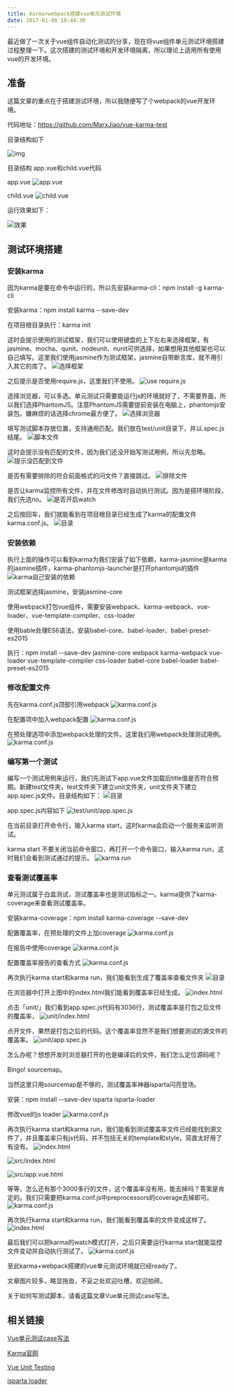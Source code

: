 ```yaml
---
title: karma+webpack搭建vue单元测试环境
date: 2017-01-08 18:44:30
---
```

最近做了一次关于vue组件自动化测试的分享，现在将vue组件单元测试环境搭建过程整理一下。这次搭建的测试环境和开发环境隔离，所以理论上适用所有使用vue的开发环境。

<!-- more -->

## 准备

这篇文章的重点在于搭建测试环境，所以我随便写了个webpack的vue开发环境。

代码地址：https://github.com/MarxJiao/vue-karma-test

目录结构如下

![img](http://upload-images.jianshu.io/upload_images/3831128-e7b49b33f8a86bcb.png?imageMogr2/auto-orient/strip%7CimageView2/2/w/1240)


目录结构
app.vue和child.vue代码

app.vue
![app.vue](http://upload-images.jianshu.io/upload_images/3831128-506b31264b73446b.png?imageMogr2/auto-orient/strip%7CimageView2/2/w/1240)

child.vue
![child.vue](http://upload-images.jianshu.io/upload_images/3831128-5dc1d79acaf3239d.png?imageMogr2/auto-orient/strip%7CimageView2/2/w/1240)

运行效果如下：

![效果](http://upload-images.jianshu.io/upload_images/3831128-b8592a825d030e46.png?imageMogr2/auto-orient/strip%7CimageView2/2/w/1240)


## 测试环境搭建

### 安装karma

因为karma是要在命令中运行的，所以先安装karma-cli：npm install -g karma-cli

安装karma：npm install karma --save-dev

在项目根目录执行：karma init

这时会提示使用的测试框架，我们可以使用键盘的上下左右来选择框架，有jasmine、mocha、qunit、nodeunit、nunit可供选择，如果想用其他框架也可以自己填写。这里我们使用jasmine作为测试框架，jasmine自带断言库，就不用引入其它的库了。
![选择框架](http://upload-images.jianshu.io/upload_images/3831128-160411920f274170.png?imageMogr2/auto-orient/strip%7CimageView2/2/w/1240)

之后提示是否使用require.js，这里我们不使用。
![use require.js](http://upload-images.jianshu.io/upload_images/3831128-dd60ed17c80c6341.png?imageMogr2/auto-orient/strip%7CimageView2/2/w/1240)

选择浏览器，可以多选。单元测试只需要能运行js的环境就好了，不需要界面，所以我们选择PhantomJS。注意PhantomJS需要提前安装在电脑上，phantomjs安装包。嫌麻烦的话选择chrome最方便了。
![选择浏览器](http://upload-images.jianshu.io/upload_images/3831128-f3e7994f0f80324a.png?imageMogr2/auto-orient/strip%7CimageView2/2/w/1240)

填写测试脚本存放位置，支持通用匹配。我们放在test/unit目录下，并以.spec.js结尾。
![脚本文件](http://upload-images.jianshu.io/upload_images/3831128-dd9a7a50527c8b13.png?imageMogr2/auto-orient/strip%7CimageView2/2/w/1240)

这时会提示没有匹配的文件，因为我们还没开始写测试用例，所以先忽略。
![提示没匹配到文件](http://upload-images.jianshu.io/upload_images/3831128-64a01e724ed5867a.png?imageMogr2/auto-orient/strip%7CimageView2/2/w/1240)

是否有需要排除的符合前面格式的问文件？直接跳过。
![排除文件](http://upload-images.jianshu.io/upload_images/3831128-6262ccdac14ccad1.png?imageMogr2/auto-orient/strip%7CimageView2/2/w/1240)

是否让karma监控所有文件，并在文件修改时自动执行测试。因为是搭环境阶段，我们先选no。
![是否开启watch](http://upload-images.jianshu.io/upload_images/3831128-7b3ad26be3e1df4e.png?imageMogr2/auto-orient/strip%7CimageView2/2/w/1240)

之后按回车，我们就能看到在项目根目录已经生成了karma的配置文件karma.conf.js。
![目录](http://upload-images.jianshu.io/upload_images/3831128-e71f6639b74240af.png?imageMogr2/auto-orient/strip%7CimageView2/2/w/1240)

### 安装依赖

执行上面的操作可以看到karma为我们安装了如下依赖，karma-jasmine是karma的jasmine插件，karma-phantomjs-launcher是打开phantomjs的插件
![karma自己安装的依赖](http://upload-images.jianshu.io/upload_images/3831128-be4ab1a6a53f3d65.png?imageMogr2/auto-orient/strip%7CimageView2/2/w/1240)

测试框架选择jasmine，安装jasmine-core

使用webpack打包vue组件，需要安装webpack、karma-webpack、vue-loader、vue-template-compiler、css-loader

使用bable处理ES6语法，安装babel-core、babel-loader、babel-preset-es2015

执行：npm install --save-dev jasmine-core webpack karma-webpack vue-loader vue-template-compiler css-loader babel-core babel-loader babel-preset-es2015

### 修改配置文件

先在karma.conf.js顶部引用webpack
![karma.conf.js](http://upload-images.jianshu.io/upload_images/3831128-04e7f449ffa875cc.png?imageMogr2/auto-orient/strip%7CimageView2/2/w/1240)

在配置项中加入webpack配置
![karma.conf.js](http://upload-images.jianshu.io/upload_images/3831128-1e41d4d6c3a8c531.png?imageMogr2/auto-orient/strip%7CimageView2/2/w/1240)

在预处理选项中添加webpack处理的文件。这里我们用webpack处理测试用例。
![karma.conf.js](http://upload-images.jianshu.io/upload_images/3831128-e43b46f6bbf1e2de.png?imageMogr2/auto-orient/strip%7CimageView2/2/w/1240)

### 编写第一个测试

编写一个测试用例来运行，我们先测试下app.vue文件加载后title值是否符合预期。新建test文件夹，test文件夹下建立unit文件夹，unit文件夹下建立app.spec.js文件。目录结构如下：
![目录](http://upload-images.jianshu.io/upload_images/3831128-cefe3d260f1c8984.png?imageMogr2/auto-orient/strip%7CimageView2/2/w/1240)

app.spec.js内容如下
![test/unit/app.spec.js](http://upload-images.jianshu.io/upload_images/3831128-92ac1fb5fdd77d26.png?imageMogr2/auto-orient/strip%7CimageView2/2/w/1240)

在当前目录打开命令行，输入karma start，这时karma会启动一个服务来监听测试。


karma start
不要关闭当前命令窗口，再打开一个命令窗口，输入karma run，这时我们会看到测试通过的提示。
![karma run](http://upload-images.jianshu.io/upload_images/3831128-27e693ef2384321c.png?imageMogr2/auto-orient/strip%7CimageView2/2/w/1240)

### 查看测试覆盖率

单元测试属于白盒测试，测试覆盖率也是测试指标之一。karma提供了karma-coverage来查看测试覆盖率。

安装karma-coverage：npm install karma-coverage --save-dev

配置覆盖率，在预处理的文件上加coverage
![karma.conf.js](http://upload-images.jianshu.io/upload_images/3831128-e8b05aaa4e8ad4e4.png?imageMogr2/auto-orient/strip%7CimageView2/2/w/1240)

在报告中使用coverage
![karma.conf.js](http://upload-images.jianshu.io/upload_images/3831128-371448bc1fee76e3.png?imageMogr2/auto-orient/strip%7CimageView2/2/w/1240)

配置覆盖率报告的查看方式
![karma.conf.js](http://upload-images.jianshu.io/upload_images/3831128-dc4a1a85e941a103.png?imageMogr2/auto-orient/strip%7CimageView2/2/w/1240)

再次执行karma start和karma run，我们能看到生成了覆盖率查看文件夹
![目录](http://upload-images.jianshu.io/upload_images/3831128-b114377c43f0677f.png?imageMogr2/auto-orient/strip%7CimageView2/2/w/1240)

在浏览器中打开上图中的index.html我们能看到覆盖率已经生成。
![index.html](http://upload-images.jianshu.io/upload_images/3831128-ee43d2dad45dd408.png?imageMogr2/auto-orient/strip%7CimageView2/2/w/1240)

点击「unit/」我们看到app.spec.js代码有3036行，测试覆盖率是打包之后文件的覆盖率，
![unit/index.html](http://upload-images.jianshu.io/upload_images/3831128-3d2e5c32c28382de.png?imageMogr2/auto-orient/strip%7CimageView2/2/w/1240)

点开文件，果然是打包之后的代码。这个覆盖率显然不是我们想要测试的源文件的覆盖率。
![unit/app.spec.js](http://upload-images.jianshu.io/upload_images/3831128-fa0ef54d77600081.png?imageMogr2/auto-orient/strip%7CimageView2/2/w/1240)

怎么办呢？想想开发时浏览器打开的也是编译后的文件，我们怎么定位源码呢？

Bingo! sourcemap。

当然这里只用sourcemap是不够的，测试覆盖率神器isparta闪亮登场。

安装：npm install --save-dev isparta isparta-loader

修改vue的js loader
![karma.conf.js](http://upload-images.jianshu.io/upload_images/3831128-5c0b446eec237c9a.png?imageMogr2/auto-orient/strip%7CimageView2/2/w/1240)

再次执行karma start和karma run，我们能看到测试覆盖率文件已经能找到源文件了，并且覆盖率只有js代码，并不包括无关的template和style，简直太好用了有没有。
![index.html](http://upload-images.jianshu.io/upload_images/3831128-e4c3a2f7844efeab.png?imageMogr2/auto-orient/strip%7CimageView2/2/w/1240)

![src/index.html](http://upload-images.jianshu.io/upload_images/3831128-2180d634fcdac02c.png?imageMogr2/auto-orient/strip%7CimageView2/2/w/1240)

![src/app.vue.html](http://upload-images.jianshu.io/upload_images/3831128-c5674e8db4629fa0.png?imageMogr2/auto-orient/strip%7CimageView2/2/w/1240)

等等，怎么还有那个3000多行的文件，这个覆盖率没有用，能去掉吗？答案是肯定的。我们只需要把karma.conf.js中preprocessors的coverage去掉即可。
![karma.conf.js](http://upload-images.jianshu.io/upload_images/3831128-a994479a0e88d7d3.png?imageMogr2/auto-orient/strip%7CimageView2/2/w/1240)

再次执行karma start和karma run，我们能看到覆盖率的文件变成这样了。
![index.html](http://upload-images.jianshu.io/upload_images/3831128-88cd8a643e603ccd.png?imageMogr2/auto-orient/strip%7CimageView2/2/w/1240)

最后我们可以把karma的watch模式打开，之后只需要运行karma start就能监控文件变动并自动执行测试了。
![karma.conf.js](http://upload-images.jianshu.io/upload_images/3831128-c8d0a530e2c443a7.png?imageMogr2/auto-orient/strip%7CimageView2/2/w/1240)

至此karma+webpack搭建的vue单元测试环境就已经ready了。

文章图片较多，略显拖沓，不妥之处欢迎吐槽，欢迎拍砖。

关于如何写测试脚本，请看这篇文章Vue单元测试case写法。

## 相关链接

[Vue单元测试case写法](http://www.jianshu.com/p/45e8c2b26309)

[Karma官网](http://karma-runner.github.io/1.0/index.html)

[Vue Unit Testing](http://%20https//vuejs.org/v2/guide/unit-testing.html)

[isparta loader](https://github.com/deepsweet/isparta-loader/blob/master/README.md)

